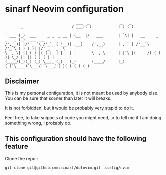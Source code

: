 # sinarf Neovim configuration

```
                                ___  _              _   _                                    
       _                      /'___)( )            ( ) ( )                      _            
  ___ (_)  ___     _ _  _ __ | (__  |/   ___       | `\| |   __     _    _   _ (_)  ___ ___  
/',__)| |/' _ `\ /'_` )( '__)| ,__)    /',__)      | , ` | /'__`\ /'_`\ ( ) ( )| |/' _ ` _ `\
\__, \| || ( ) |( (_| || |   | |       \__, \      | |`\ |(  ___/( (_) )| \_/ || || ( ) ( ) |
(____/(_)(_) (_)`\__,_)(_)   (_)       (____/      (_) (_)`\____)`\___/'`\___/'(_)(_) (_) (_)

```

## Disclaimer

This is my personal configuration, it is not meant be used by anybody else. You can be sure that sooner than later it will breaks.

It is not forbidden, but it would be probably very stupid to do it.

Feel free, to take snippets of code you might need, or to tell me if I am doing something wrong, I probably do.

## This configuration should have the following feature

Clone the repo :

```shell
git clone git@github.com:sinarf/dotnvim.git .config/nvim
```


